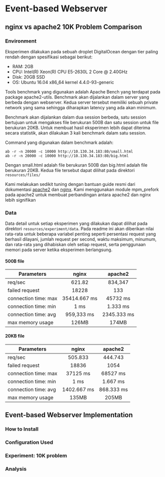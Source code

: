 # Event-based Webserver
## nginx vs apache2 10K Problem Comparison
### Environment
Eksperimen dilakukan pada sebuah droplet DigitalOcean dengan tier paling rendah dengan spesifikasi sebagai berikut:
-   RAM: 2GB
-   CPU: Intel(R) Xeon(R) CPU E5-2630L 2 Core @ 2.40GHz
-   Disk: 20GB SSD
-   OS: Ubuntu 16.04 x86_64 kernel 4.4.0-93-generic

Tools benchmark yang digunakan adalah Apache Bench yang terdapat pada package apache2-utils. Benchmark akan dijalankan dalam server yang berbeda dengan webserver. Kedua server tersebut memiliki sebuah private network yang sama sehingga diharapkan latency yang ada akan minimum.

Benchmark akan dijalankan dalam dua session berbeda, satu session bertujuan untuk mengakses file berukuran 500B dan satu session untuk file berukuran 20KB. Untuk membuat hasil eksperimen lebih dapat diterima secara statistik, akan dilakukan 3 kali benchmark dalam satu session.

Command yang digunakan dalam benchmark adalah:
```
ab -r -n 20000 -c 10000 http://10.130.34.183:80/small.html
ab -r -n 20000 -c 10000 http://10.130.34.183:80/big.html
```
Dengan small.html adalah file berukuran 500B dan big.html adalah file berukuran 20KB. Kedua file tersebut dapat dilihat pada direktori `resources/files/`

Kami melakukan sedikit tuning dengan bantuan guide resmi dari dokumentasi [apache2](https://httpd.apache.org/docs/current/misc/perf-tuning.html) dan [nginx](https://www.nginx.com/blog/tuning-nginx/). Kami menggunakan module mpm_prefork pada apache2 untuk membuat perbandingan antara apache2 dan nginx lebih signifikan

### Data
Data detail untuk setiap eksperimen yang dilakukan dapat dilihat pada direktori `resources/experiment/data`. Pada readme ini akan diberikan nilai rata-rata untuk beberapa variabel penting seperti persentasi request yang berhasil dilayani, jumlah request per second, waktu maksimum, minumum, dan rata-rata yang dihabiskan oleh setiap request, serta penggunaan memori pada server ketika eksperimen berlangsung.
#### 500B file
Parameters            | nginx         | apache2
--------------------- |:-------------:| :-------:
req/sec               | 621.82              | 834,347
failed request        | 18228              | 133
connection time: max  | 35414.667 ms              | 45732 ms
connection time: min  | 1 ms              | 1.333 ms
connection time: avg  | 959,333 ms              | 2345.333 ms
max memory usage      | 126MB              | 174MB

#### 20KB file
Parameters            | nginx         | apache2
--------------------- |:-------------:| :-------:
req/sec               | 505.833              | 444.743
failed request        | 18836              | 1054
connection time: max  | 37125 ms              | 68527 ms
connection time: min  | 1 ms              | 1.667 ms
connection time: avg  | 1402.667 ms              | 868.333 ms
max memory usage      | 135MB               | 205MB

## Event-based Webserver Implementation
### How to Install
### Configuration Used
### Experiment: 10K problem
### Analysis
